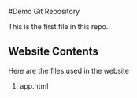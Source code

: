 #Demo Git Repository

This is the first file in this repo.

## Website Contents

Here are the files used in the website 

1. app.html


